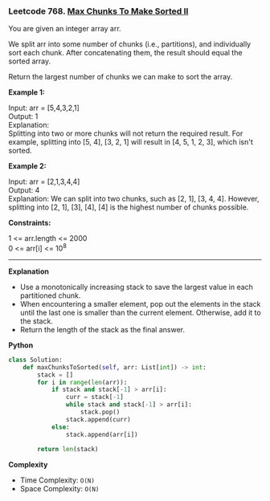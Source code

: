 ### Leetcode 768. [Max Chunks To Make Sorted II](https://leetcode.com/problems/max-chunks-to-make-sorted-ii/)

You are given an integer array arr.

We split arr into some number of chunks (i.e., partitions), and individually sort each chunk. After concatenating them, the result should equal the sorted array.

Return the largest number of chunks we can make to sort the array.

 

**Example 1:**

Input: arr = [5,4,3,2,1]\
Output: 1\
Explanation:\
Splitting into two or more chunks will not return the required result.
For example, splitting into [5, 4], [3, 2, 1] will result in [4, 5, 1, 2, 3], which isn't sorted.

**Example 2:**

Input: arr = [2,1,3,4,4]\
Output: 4\
Explanation:
We can split into two chunks, such as [2, 1], [3, 4, 4].
However, splitting into [2, 1], [3], [4], [4] is the highest number of chunks possible.
 

**Constraints:**

1 <= arr.length <= 2000\
0 <= arr[i] <= 10<sup>8</sup>
 
******************************
**Explanation**
- Use a monotonically increasing stack to save the largest value in each partitioned chunk.
- When encountering a smaller element, pop out the elements in the stack until the last one is smaller than the current element. Otherwise, add it to the stack.
- Return the length of the stack as the final answer.

**Python**

```python
class Solution:
    def maxChunksToSorted(self, arr: List[int]) -> int:        
        stack = []
        for i in range(len(arr)):
            if stack and stack[-1] > arr[i]:
                curr = stack[-1]
                while stack and stack[-1] > arr[i]:
                    stack.pop()
                stack.append(curr)
            else:
                stack.append(arr[i])
                
        return len(stack)
```

**Complexity**

- Time Complexity: ```O(N)``` 
- Space Complexity: ```O(N)``` 
